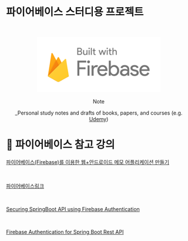 # 파이어베이스 스터디용 프로젝트

<br />
<!-- Logo -->
<p align="center">
  <img src="/src/main/resources/static/images/logo-built_white.png" alt="Note" height="150px">
</p>

<!-- Title and Description -->
<div align="center">
Note

 _Personal study notes and drafts of books, papers, and courses (e.g. [Udemy](https://www.udemy.com/))

</div>

# 📓 파이어베이스 참고 강의

[파이어베이스(Firebase)를 이용한 웹+안드로이드 메모 어플리케이션 만들기](https://www.inflearn.com/course/%ED%8C%8C%EC%9D%B4%EC%96%B4%EB%B2%A0%EC%9D%B4%EC%8A%A4-%EA%B0%95%EC%A2%8C-%EC%9B%B9-%EC%96%B4%ED%94%8C%EB%A6%AC%EC%BC%80%EC%9D%B4%EC%85%98/dashboard "파이어베이스-강좌-웹-어플리케이션")

<br />

[ 파이어베이스링크 ](https://console.firebase.google.com "파이어베이스")

<br />

[ Securing SpringBoot API using Firebase Authentication ](https://medium.com/@purikunal22/securing-springboot-api-using-firebase-authentication-16d72dd250cc "Securing SpringBoot API using Firebase Authentication")

<br />

[ Firebase Authentication for Spring Boot Rest API ](https://thepro.io/post/firebase-authentication-for-spring-boot-rest-api-5V "Firebase Authentication for Spring Boot Rest API")

<br />


